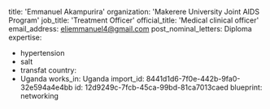 title: 'Emmanuel Akampurira'
organization: 'Makerere University Joint AIDS Program'
job_title: 'Treatment Officer'
official_title: 'Medical clinical officer'
email_address: eliemmanuel4@gmail.com
post_nominal_letters: Diploma
expertise:
  - hypertension
  - salt
  - transfat
country:
  - Uganda
works_in: Uganda
import_id: 8441d1d6-7f0e-442b-9fa0-32e594a4e4bb
id: 12d9249c-7fcb-45ca-99bd-81ca7013caed
blueprint: networking
